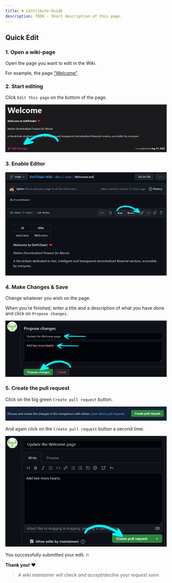 ```yaml
---
title: ❤ Contribute-Guide
description: TODO - Short description of this page.
---
```


## Quick Edit

### 1. Open a wiki-page
Open the page you want to edit in the Wiki.

For example, the page ["Welcome"](./Welcome.md).

### 2. Start editing
Click `Edit this page` on the bottom of the page.

![](./../media/contribute_EN_edit-this-page.png)


### 3. Enable Editor
![](./../media/contribute_EN_enable-editor.png)

### 4. Make Changes & Save
Change whatever you wish on the page.

When you're finished, enter a title and a description of what you have done and click on `Propose changes`.

![](./../media/contribute_EN_propose.png)

### 5. Create the pull request
Click on the big green `Create pull request` button.

![](./../media/contribute_EN_pull-request.png)

And again click on the `Create pull request` button a second time.

![](./../media/contribute_EN_pull-request-2.png)

You successfully submitted your edit. 🔥

**Thank you!** ❤

> *A wiki maintainer will check and accept/decline your request soon.*

